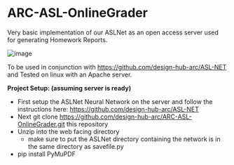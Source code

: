 # ARC-ASL-OnlineGrader
Very basic implementation of our ASLNet as an open access server used for generating Homework Reports.

![image](https://user-images.githubusercontent.com/36856910/115450424-b791fe80-a1d0-11eb-98eb-a3d2b56ce07c.png)

To be used in conjunction with https://github.com/design-hub-arc/ASL-NET and Tested on linux with an Apache server.

**Project Setup: (assuming server is ready)**

* First setup the ASLNet Neural Network on the server and follow the instructions here: https://github.com/design-hub-arc/ASL-NET
* Next git clone https://github.com/design-hub-arc/ARC-ASL-OnlineGrader.git this repository
* Unzip into the web facing directory
    - make sure to put the ASLNet directory containing the network is in the same directory as savefile.py
* pip install PyMuPDF
